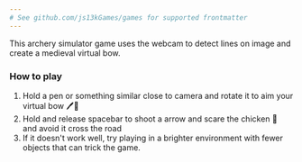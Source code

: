 ```yaml
---
# See github.com/js13kGames/games for supported frontmatter
---
```

This archery simulator game uses the webcam to detect lines on image and create a medieval virtual bow.

### How to play
1. Hold a pen or something similar close to camera and rotate it to aim your virtual bow 🖊️🤏
2. Hold and release spacebar to shoot a arrow and scare the chicken 🐔 and avoid it cross the road
3. If it doesn't work well, try playing in a brighter environment with fewer objects that can trick the game.